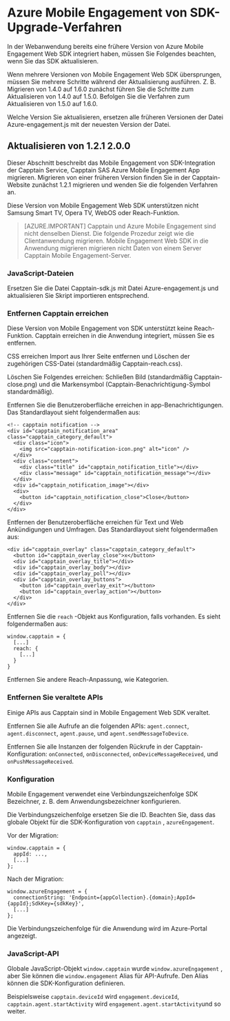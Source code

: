 <properties
    pageTitle="Azure Mobile Engagement von SDK-Aktualisierungsverfahren | Microsoft Azure"
    description="Die neuesten Updates und Verfahren zum SDK von Azure Mobile Engagement"
    services="mobile-engagement"
    documentationCenter="mobile"
    authors="piyushjo"
    manager="erikre"
    editor="" />

<tags
    ms.service="mobile-engagement"
    ms.workload="mobile"
    ms.tgt_pltfrm="web"
    ms.devlang="js"
    ms.topic="article"
    ms.date="06/07/2016"
    ms.author="piyushjo" />


# <a name="azure-mobile-engagement-web-sdk-upgrade-procedures"></a>Azure Mobile Engagement von SDK-Upgrade-Verfahren

In der Webanwendung bereits eine frühere Version von Azure Mobile Engagement Web SDK integriert haben, müssen Sie Folgendes beachten, wenn Sie das SDK aktualisieren.

Wenn mehrere Versionen von Mobile Engagement Web SDK übersprungen, müssen Sie mehrere Schritte während der Aktualisierung ausführen. Z. B. Migrieren von 1.4.0 auf 1.6.0 zunächst führen Sie die Schritte zum Aktualisieren von 1.4.0 auf 1.5.0. Befolgen Sie die Verfahren zum Aktualisieren von 1.5.0 auf 1.6.0.

Welche Version Sie aktualisieren, ersetzen alle früheren Versionen der Datei Azure-engagement.js mit der neuesten Version der Datei.

## <a name="upgrade-from-121-to-200"></a>Aktualisieren von 1.2.1 2.0.0

Dieser Abschnitt beschreibt das Mobile Engagement von SDK-Integration der Capptain Service, Capptain SAS Azure Mobile Engagement App migrieren. Migrieren von einer früheren Version finden Sie in der Capptain-Website zunächst 1.2.1 migrieren und wenden Sie die folgenden Verfahren an.

Diese Version von Mobile Engagement Web SDK unterstützen nicht Samsung Smart TV, Opera TV, WebOS oder Reach-Funktion.

>[AZURE.IMPORTANT] Capptain und Azure Mobile Engagement sind nicht denselben Dienst. Die folgende Prozedur zeigt wie die Clientanwendung migrieren. Mobile Engagement Web SDK in die Anwendung migrieren migrieren nicht Daten von einem Server Capptain Mobile Engagement-Server.

### <a name="javascript-files"></a>JavaScript-Dateien

Ersetzen Sie die Datei Capptain-sdk.js mit Datei Azure-engagement.js und aktualisieren Sie Skript importieren entsprechend.

### <a name="remove-capptain-reach"></a>Entfernen Capptain erreichen

Diese Version von Mobile Engagement von SDK unterstützt keine Reach-Funktion. Capptain erreichen in die Anwendung integriert, müssen Sie es entfernen.

CSS erreichen Import aus Ihrer Seite entfernen und Löschen der zugehörigen CSS-Datei (standardmäßig Capptain-reach.css).

Löschen Sie Folgendes erreichen: Schließen Bild (standardmäßig Capptain-close.png) und die Markensymbol (Capptain-Benachrichtigung-Symbol standardmäßig).

Entfernen Sie die Benutzeroberfläche erreichen in app-Benachrichtigungen. Das Standardlayout sieht folgendermaßen aus:

    <!-- capptain notification -->
    <div id="capptain_notification_area" class="capptain_category_default">
      <div class="icon">
        <img src="capptain-notification-icon.png" alt="icon" />
      </div>
      <div class="content">
        <div class="title" id="capptain_notification_title"></div>
        <div class="message" id="capptain_notification_message"></div>
      </div>
      <div id="capptain_notification_image"></div>
      <div>
        <button id="capptain_notification_close">Close</button>
      </div>
    </div>

Entfernen der Benutzeroberfläche erreichen für Text und Web Ankündigungen und Umfragen. Das Standardlayout sieht folgendermaßen aus:

    <div id="capptain_overlay" class="capptain_category_default">
      <button id="capptain_overlay_close">x</button>
      <div id="capptain_overlay_title"></div>
      <div id="capptain_overlay_body"></div>
      <div id="capptain_overlay_poll"></div>
      <div id="capptain_overlay_buttons">
        <button id="capptain_overlay_exit"></button>
        <button id="capptain_overlay_action"></button>
      </div>
    </div>

Entfernen Sie die `reach` -Objekt aus Konfiguration, falls vorhanden. Es sieht folgendermaßen aus:

    window.capptain = {
      [...]
      reach: {
        [...]
      }
    }

Entfernen Sie andere Reach-Anpassung, wie Kategorien.

### <a name="remove-deprecated-apis"></a>Entfernen Sie veraltete APIs

Einige APIs aus Capptain sind in Mobile Engagement Web SDK veraltet.

Entfernen Sie alle Aufrufe an die folgenden APIs: `agent.connect`, `agent.disconnect`, `agent.pause`, und `agent.sendMessageToDevice`.

Entfernen Sie alle Instanzen der folgenden Rückrufe in der Capptain-Konfiguration: `onConnected`, `onDisconnected`, `onDeviceMessageReceived`, und `onPushMessageReceived`.

### <a name="configuration"></a>Konfiguration

Mobile Engagement verwendet eine Verbindungszeichenfolge SDK Bezeichner, z. B. dem Anwendungsbezeichner konfigurieren.

Die Verbindungszeichenfolge ersetzen Sie die ID. Beachten Sie, dass das globale Objekt für die SDK-Konfiguration von `capptain` , `azureEngagement`.

Vor der Migration:

    window.capptain = {
      appId: ...,
      [...]
    };

Nach der Migration:

    window.azureEngagement = {
      connectionString: 'Endpoint={appCollection}.{domain};AppId={appId};SdkKey={sdkKey}',
      [...]
    };

Die Verbindungszeichenfolge für die Anwendung wird im Azure-Portal angezeigt.

### <a name="javascript-apis"></a>JavaScript-API

Globale JavaScript-Objekt `window.capptain` wurde `window.azureEngagement` , aber Sie können die `window.engagement` Alias für API-Aufrufe. Den Alias können die SDK-Konfiguration definieren.

Beispielsweise `capptain.deviceId` wird `engagement.deviceId`, `capptain.agent.startActivity` wird `engagement.agent.startActivity`und so weiter.
